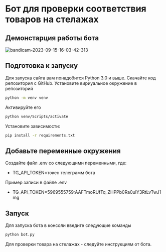 

 # Бот для проверки соответствия товаров на стелажах


## Демонстарция работы бота
![bandicam-2023-09-15-16-03-42-313](https://github.com/pafnootiy/check_shelf_bot/assets/66752812/ac0499be-e17a-4d40-a60b-3d8c3d57286c)
## Подготовка к запуску

Для запуска сайта вам понадобится Python 3.0 и выше.
Скачайте код репозитория с GitHub. 
Установите вириуальное окружение в репозиторий

```sh
python -m venv venv
```
Активируйте его 
```sh
python venv/Scripts/activate
```
Установите зависимости:
```sh
pip install -r requirements.txt
```
## Добавьте переменные окружения 
Создайте файл .env со следующими переменными, где:

* TG_API_TOKEN=токен телеграмм бота  

Пример записи в файле .env

* TG_API_TOKEN=5969555759:AAFTmoRUfTq_ZHPPb0Ra0ulY3RtLvTwJ1mg


## Запуск 
Для запуска бота в консоли введите следующие команды 
```sh
python bot.py
```
Для проверки товара на стелажах  -  следуйте инструкциям от бота.

